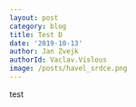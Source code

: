 ```yaml
---
layout: post
category: blog
title: Test D
date: '2019-10-13'
author: Jan Zvejk
authorId: Vaclav.Vislous
image: /posts/havel_srdce.png
---
```

test
